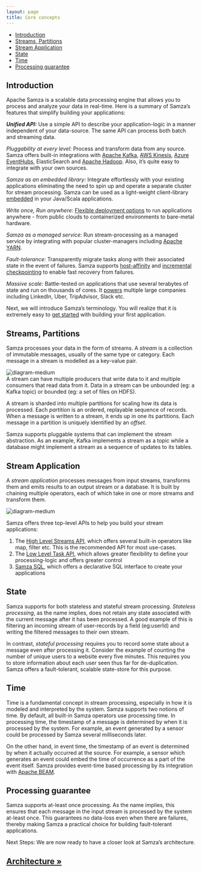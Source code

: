 ```yaml
---
layout: page
title: Core concepts
---
```

<!--
   Licensed to the Apache Software Foundation (ASF) under one or more
   contributor license agreements.  See the NOTICE file distributed with
   this work for additional information regarding copyright ownership.
   The ASF licenses this file to You under the Apache License, Version 2.0
   (the "License"); you may not use this file except in compliance with
   the License.  You may obtain a copy of the License at

       http://www.apache.org/licenses/LICENSE-2.0

   Unless required by applicable law or agreed to in writing, software
   distributed under the License is distributed on an "AS IS" BASIS,
   WITHOUT WARRANTIES OR CONDITIONS OF ANY KIND, either express or implied.
   See the License for the specific language governing permissions and
   limitations under the License.
-->
- [Introduction](#introduction)
- [Streams, Partitions](#streams-partitions)
- [Stream Application](#stream-application)
- [State](#state)
- [Time](#time)
- [Processing guarantee](#processing-guarantee)

## Introduction

Apache Samza is a scalable data processing engine that allows you to process and analyze your data in real-time. Here is a summary of Samza’s features that simplify building your applications:

_**Unified API:**_ Use a simple API to describe your application-logic in a manner independent of your data-source. The same API can process both batch and streaming data.

*Pluggability at every level:* Process and transform data from any source. Samza offers built-in integrations with [Apache Kafka](/learn/documentation/{{site.version}}/connectors/kafka.html), [AWS Kinesis](/learn/documentation/{{site.version}}/connectors/kinesis.html), [Azure EventHubs](/learn/documentation/{{site.version}}/connectors/kinesis.html), ElasticSearch and [Apache Hadoop](/learn/documentation/{{site.version}}/connectors/hdfs.html). Also, it’s quite easy to integrate with your own sources.

*Samza as an embedded library:* Integrate effortlessly with your existing applications eliminating the need to spin up and operate a separate cluster for stream processing. Samza can be used as a light-weight client-library [embedded](/learn/documentation/{{site.version}}/deployment/standalone.html) in your Java/Scala applications. 

*Write once, Run anywhere:* [Flexible deployment options](/learn/documentation/{{site.version}}/deployment/deployment-model.html)  to run applications anywhere - from public clouds to containerized environments to bare-metal hardware.

*Samza as a managed service:* Run stream-processing as a managed service by integrating with popular cluster-managers including [Apache YARN](https://hadoop.apache.org/docs/current/hadoop-yarn/hadoop-yarn-site/YARN.html). 

*Fault-tolerance:*  Transparently migrate tasks along with their associated state in the event of failures. Samza supports [host-affinity](/learn/documentation/{{site.version}}/architecture/architecture-overview.html#host-affinity) and [incremental checkpointing](/learn/documentation/{{site.version}}/architecture/architecture-overview.html#incremental-checkpoints) to enable fast recovery from failures.

*Massive scale:* Battle-tested on applications that use several terabytes of state and run on thousands of cores. It [powers](/powered-by/) multiple large companies including LinkedIn, Uber, TripAdvisor, Slack etc. 

Next, we will introduce Samza’s terminology. You will realize that it is extremely easy to [get started](/quickstart/{{site.version}}) with building your first application. 


## Streams, Partitions
Samza processes your data in the form of streams. A _stream_ is a collection of immutable messages, usually of the same type or category. Each message in a stream is modelled as a key-value pair. 

![diagram-medium](/img/{{site.version}}/learn/documentation/core-concepts/streams-partitions.png)
<br/>
A stream can have multiple producers that write data to it and multiple consumers that read data from it. Data in a stream can be unbounded (eg: a Kafka topic) or bounded (eg: a set of files on HDFS). 

A stream is sharded into multiple partitions for scaling how its data is processed. Each _partition_ is an ordered, replayable sequence of records. When a message is written to a stream, it ends up in one its partitions. Each message in a partition is uniquely identified by an _offset_. 

Samza supports pluggable systems that can implement the stream abstraction. As an example, Kafka implements a stream as a topic while a database might implement a stream as a sequence of updates to its tables.

## Stream Application
A _stream application_ processes messages from input streams, transforms them and emits results to an output stream or a database. It is built by chaining multiple operators, each of which take in one or more streams and transform them.

![diagram-medium](/img/{{site.version}}/learn/documentation/core-concepts/stream-application.png)

Samza offers three top-level APIs to help you build your stream applications: <br/>
1. The [High Level Streams API](/learn/documentation/{{site.version}}/api/high-level-api.html),  which offers several built-in operators like map, filter etc. This is the recommended API for most use-cases. <br/>
2. The [Low Level Task API](/learn/documentation/{{site.version}}/api/low-level-api.html), which allows greater flexibility to define your processing-logic and offers greater control <br/>
3. [Samza SQL](/learn/documentation/{{site.version}}/api/samza-sql.html), which offers a declarative SQL interface to create your applications <br/>

## State
Samza supports for both stateless and stateful stream processing. _Stateless processing_, as the name implies, does not retain any state associated with the current message after it has been processed. A good example of this is filtering an incoming stream of user-records by a field (eg:userId) and writing the filtered messages to their own stream. 

In contrast, _stateful processing_ requires you to record some state about a message even after processing it. Consider the example of counting the number of unique users to a website every five minutes. This requires you to store information about each user seen thus far for de-duplication. Samza offers a fault-tolerant, scalable state-store for this purpose.

## Time
Time is a fundamental concept in stream processing, especially in how it is modeled and interpreted by the system. Samza supports two notions of time. By default, all built-in Samza operators use processing time. In processing time, the timestamp of a message is determined by when it is processed by the system. For example, an event generated by a sensor could be processed by Samza several milliseconds later. 

On the other hand, in event time, the timestamp of an event is determined by when it actually occurred at the source. For example, a sensor which generates an event could embed the time of occurrence as a part of the event itself. Samza provides event-time based processing by its integration with [Apache BEAM](https://beam.apache.org/documentation/runners/samza/).

## Processing guarantee
Samza supports at-least once processing. As the name implies, this ensures that each message in the input stream is processed by the system at-least once. This guarantees no data-loss even when there are failures, thereby making Samza a practical choice for building fault-tolerant applications.


Next Steps: We are now ready to have a closer look at Samza’s architecture.
## [Architecture &raquo;](/learn/documentation/{{site.version}}/architecture/architecture-overview.html)

